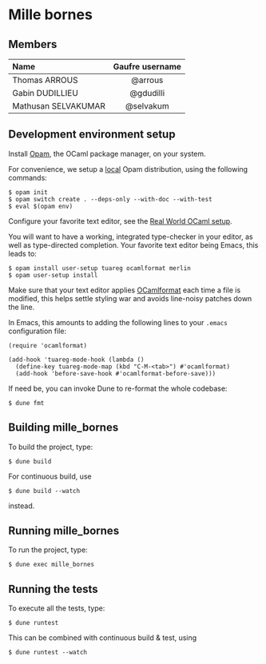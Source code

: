 # Mille bornes

## Members

| Name                | Gaufre username |
| :------------------ | :-------------: |
| Thomas ARROUS       |     @arrous     |
| Gabin DUDILLIEU     |    @gdudilli    |
| Mathusan SELVAKUMAR |    @selvakum    |

## Development environment setup

Install [Opam](https://opam.ocaml.org/doc/Install.html), the OCaml
package manager, on your system.

For convenience, we setup a [local](https://opam.ocaml.org/blog/opam-local-switches/) Opam distribution, using the following commands:

```
$ opam init
$ opam switch create . --deps-only --with-doc --with-test
$ eval $(opam env)
```

Configure your favorite text editor, see the [Real World OCaml setup](http://dev.realworldocaml.org/install.html#editor-setup).

You will want to have a working, integrated type-checker in your
editor, as well as type-directed completion. Your favorite text editor
being Emacs, this leads to:

```
$ opam install user-setup tuareg ocamlformat merlin
$ opam user-setup install
```

Make sure that your text editor applies
[OCamlformat](https://ocaml.org/p/ocamlformat/0.22.4/doc/editor_setup.html#editor-setup)
each time a file is modified, this helps settle styling war and avoids
line-noisy patches down the line.

In Emacs, this amounts to adding the following lines to your `.emacs`
configuration file:

```elisp
(require 'ocamlformat)

(add-hook 'tuareg-mode-hook (lambda ()
  (define-key tuareg-mode-map (kbd "C-M-<tab>") #'ocamlformat)
  (add-hook 'before-save-hook #'ocamlformat-before-save)))
```

If need be, you can invoke Dune to re-format the whole codebase:

```
$ dune fmt
```

## Building mille_bornes

To build the project, type:

```
$ dune build
```

For continuous build, use

```
$ dune build --watch
```

instead.

## Running mille_bornes

To run the project, type:

```
$ dune exec mille_bornes
```

## Running the tests

To execute all the tests, type:

```
$ dune runtest
```

This can be combined with continuous build & test, using

```
$ dune runtest --watch
```
